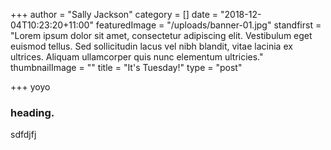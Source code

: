 +++
author = "Sally Jackson"
category = []
date = "2018-12-04T10:23:20+11:00"
featuredImage = "/uploads/banner-01.jpg"
standfirst = "Lorem ipsum dolor sit amet, consectetur adipiscing elit. Vestibulum eget euismod tellus. Sed sollicitudin lacus vel nibh blandit, vitae lacinia ex ultrices. Aliquam ullamcorper quis nunc elementum ultricies."
thumbnailImage = ""
title = "It's Tuesday!"
type = "post"

+++
yoyo

### heading.

sdfdjfj